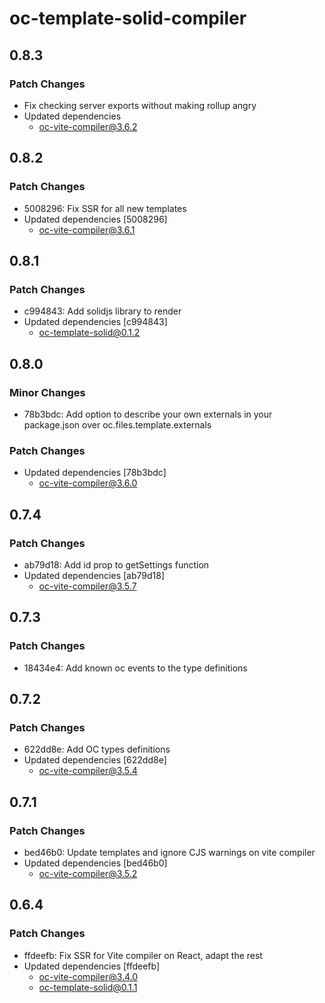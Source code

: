 # oc-template-solid-compiler

## 0.8.3

### Patch Changes

- Fix checking server exports without making rollup angry
- Updated dependencies
  - oc-vite-compiler@3.6.2

## 0.8.2

### Patch Changes

- 5008296: Fix SSR for all new templates
- Updated dependencies [5008296]
  - oc-vite-compiler@3.6.1

## 0.8.1

### Patch Changes

- c994843: Add solidjs library to render
- Updated dependencies [c994843]
  - oc-template-solid@0.1.2

## 0.8.0

### Minor Changes

- 78b3bdc: Add option to describe your own externals in your package.json over oc.files.template.externals

### Patch Changes

- Updated dependencies [78b3bdc]
  - oc-vite-compiler@3.6.0

## 0.7.4

### Patch Changes

- ab79d18: Add id prop to getSettings function
- Updated dependencies [ab79d18]
  - oc-vite-compiler@3.5.7

## 0.7.3

### Patch Changes

- 18434e4: Add known oc events to the type definitions

## 0.7.2

### Patch Changes

- 622dd8e: Add OC types definitions
- Updated dependencies [622dd8e]
  - oc-vite-compiler@3.5.4

## 0.7.1

### Patch Changes

- bed46b0: Update templates and ignore CJS warnings on vite compiler
- Updated dependencies [bed46b0]
  - oc-vite-compiler@3.5.2

## 0.6.4

### Patch Changes

- ffdeefb: Fix SSR for Vite compiler on React, adapt the rest
- Updated dependencies [ffdeefb]
  - oc-vite-compiler@3.4.0
  - oc-template-solid@0.1.1
